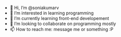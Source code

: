 - 👋 Hi, I’m @soniakumarv
- 👀 I’m interested in learning programming
- 🌱 I’m currently learning front-end developement
- 💞️ I’m looking to collaborate on programming mostly
- 📫 How to reach me: message me or something :P

